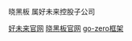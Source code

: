 晓黑板  属好未来控股子公司

[好未来官网](http://www.100tal.com/)
[晓黑板官网](https://xiaoheiban.cn/)
[go-zero框架](https://github.com/tal-tech/go-zero)
